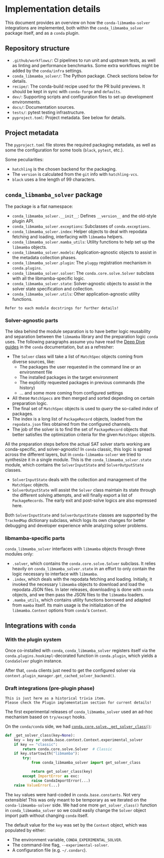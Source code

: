 # Implementation details

This document provides an overview on how the `conda-libmamba-solver` integrations are implemented,
both within the `conda_libmamba_solver` package itself, and as a `conda` plugin.

## Repository structure

* `.github/workflows/`: CI pipelines to run unit and upstream tests, as well as linting and performance benchmarks. Some extra workflows might be added by the `conda/infra` settings.
* `conda_libmamba_solver/`: The Python package. Check sections below for details.
* `recipe/`: The conda-build recipe used for the PR build previews. It should be kept in sync with `conda-forge` and `defaults`.
* `dev/`: Supporting scripts and configuration files to set up development environments.
* `docs/`: Documentation sources.
* `tests/`: pytest testing infrastructure.
* `pyproject.toml`: Project metadata. See below for details.

## Project metadata

The `pyproject.toml` file stores the required packaging metadata,
as well as some the configuration for some tools (`black`, `pytest`, etc.).

Some peculiarities:

* `hatchling` is the chosen backend for the packaging.
* The `version` is calculated from the `git` info with `hatchling-vcs`.
* `black` uses a line length of 99 characters.

## `conda_libmamba_solver` package

The package is a flat namespace:

* `conda_libmamba_solver.__init__`: Defines `__version__` and the old-style plugin API.
* `conda_libmamba_solver.exceptions`: Subclasses of `conda.exceptions`.
* `conda_libmamba_solver.index`: Helper objects to deal with repodata fetching and loading, interfacing with `libmamba` helpers.
* `conda_libmamba_solver.mamba_utils`: Utility functions to help set up the `libmamba` objects.
* `conda_libmamba_solver.models`: Application-agnostic objects to assist in the metadata collection phases.
* `conda_libmamba_solver.plugin`: The `pluggy` registration mechanism in `conda.plugins`.
* `conda_libmamba_solver.solver`: The `conda.core.solve.Solver` subclass with all the libmamba-specific logic.
* `conda_libmamba_solver.state`: Solver-agnostic objects to assist in the solver state specification and collection.
* `conda_libmamba_solver.utils`: Other application-agnostic utility functions.

```{note}
Refer to each module docstrings for further details!
```

### Solver-agnostic parts

The idea behind the module separation is to have better logic reusability and separation between the `libmamba` library and the preparation logic `conda` uses.
The following paragraphs assume you have read the [Deep Dive guides](https://docs.conda.io/projects/conda/en/stable/dev-guide/deep-dives/solvers.html) in the `conda` documentation, but as a refresher:

* The `Solver` class will take a list of `MatchSpec` objects coming from diverse sources, like:
  * The packages the user requested in the command line or an environment file
  * The installed packages in the target environment
  * The explicitly requested packages in previous commands (the history)
  * ... and some more coming from configured settings
* All these `MatchSpecs` are then merged and sorted depending on certain preparation logic.
* The final set of `MatchSpec` objects is used to _query_ the so-called _index_ of packages.
* The index is a long list of `PackageRecord` objects, loaded from the `repodata.json` files obtained from the configured channels.
* The job of the solver is to find the set of `PackageRecord` objects that better satisfies the optimization criteria for the given `MatchSpec` objects.

All the preparation steps before the actual SAT solver starts working are conda-specific, and solver-agnostic!
In `conda` classic, this logic is spread across the different layers, but in `conda-libmamba-solver` we tried to synthesize it in a single module.
This is the `conda_libmamba_solver.state` module, which contains the `SolverInputState` and `SolverOutputState` classes.

* `SolverInputState` deals with the collection and management of the `MatchSpec` objects.
* `SolverOutputState` will assist the `Solver` class maintain its state through the different solving attempts,
  and will finally export a list of `PackageRecords`.
  The early exit and post-solve logics are also expressed here.

Both `SolverInputState` and `SolverOutputState` classes are supported by the `TrackedMap` dictionary subclass,
which logs its own changes for better debugging and developer experience while analyzing solver problems.

### libmamba-specific parts

`conda_libmamba_solver` interfaces with `libmamba` objects through three modules only:

* `.solver`, which contains the `conda.core.solve.Solver` subclass.
  It relies heavily on `conda_libmamba_solver.state` in an effort to only contain the logic necessary to interface with `libmamba`.
* `.index`, which deals with the repodata fetching and loading.
  Initially, it invoked the necessary `libmamba` objects to download and load the repodata JSON files.
  In later releases, downloading is done with `conda` objects, and we then pass the JSON files to the `libmamba` loaders.
* `.mamba_utils`, which contains utility functions borrowed and adapted from `mamba` itself.
  Its main usage is the initialization of the `libmamba.Context` options from `conda`'s `Context`.

## Integrations with `conda`

### With the plugin system

Once co-installed with `conda`, `conda_libmamba_solver` registers itself via the `conda.plugins.hookimpl`-decorated function in `conda.plugin`, which yields a `CondaSolver` plugin instance.

After that, `conda` clients just need to get the configured solver via `context.plugin_manager.get_cached_solver_backend()`.

### Draft integrations (pre-plugin phase)

```{note}
This is just here as a historical trivia item.
Please check the Plugin implementation section for current details!
```

The first experimental releases of `conda_libmamba_solver` used an ad-hoc mechanism based on `try/except` hooks.

On the `conda/conda` side, we had [`conda.core.solve._get_solver_class()`](https://github.com/conda/conda/blob/22.9.0/conda/core/solve.py#L57-L78):

```python
def _get_solver_class(key=None):
    key = key or conda.base.context.Context.experimental_solver
    if key == "classic":
        return conda.core.solve.Solver  # Classic
    if key.startswith("libmamba"):
        try:
            from conda_libmamba_solver import get_solver_class

            return get_solver_class(key)
        except ImportError as exc:
            raise CondaImportError(...)
    raise ValueError(...)
```

The `key` values were hard-coded in `conda.base.constants`. Not very extensible!
This was only meant to be temporary as we iterated on the `conda-libmamba-solver` side.
We had one more `get_solver_class()` function in `conda_libmamba_solver` so we could easily change the `Solver` object import path without changing `conda` itself.

The default value for the `key` was set by the `Context` object, which was populated by either:

* The environment variable, `CONDA_EXPERIMENTAL_SOLVER`.
* The command-line flag, `--experimental-solver`.
* A configuration file (e.g. `~/.condarc`).

